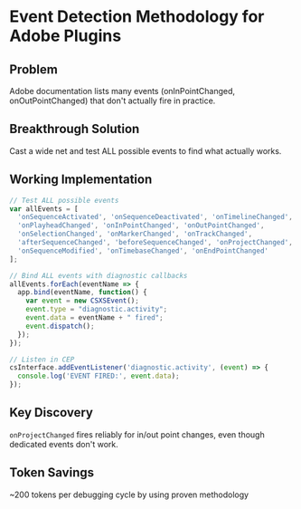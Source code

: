 # Event Detection Methodology for Adobe Plugins

## Problem
Adobe documentation lists many events (onInPointChanged, onOutPointChanged) that don't actually fire in practice.

## Breakthrough Solution
Cast a wide net and test ALL possible events to find what actually works.

## Working Implementation
```javascript
// Test ALL possible events
var allEvents = [
  'onSequenceActivated', 'onSequenceDeactivated', 'onTimelineChanged',
  'onPlayheadChanged', 'onInPointChanged', 'onOutPointChanged',
  'onSelectionChanged', 'onMarkerChanged', 'onTrackChanged',
  'afterSequenceChanged', 'beforeSequenceChanged', 'onProjectChanged',
  'onSequenceModified', 'onTimebaseChanged', 'onEndPointChanged'
];

// Bind ALL events with diagnostic callbacks
allEvents.forEach(eventName => {
  app.bind(eventName, function() {
    var event = new CSXSEvent();
    event.type = "diagnostic.activity";
    event.data = eventName + " fired";
    event.dispatch();
  });
});

// Listen in CEP
csInterface.addEventListener('diagnostic.activity', (event) => {
  console.log('EVENT FIRED:', event.data);
});
```

## Key Discovery
`onProjectChanged` fires reliably for in/out point changes, even though dedicated events don't work.

## Token Savings
~200 tokens per debugging cycle by using proven methodology